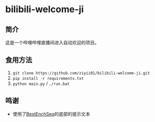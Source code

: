 # bilibili-welcome-ji

## 简介

这是一个哔哩哔哩直播间进入自动欢迎的项目。

## 食用方法

1. `git clone https://github.com/ziyii01/bilibili-welcome-ji.git`
2. `pip install -r requirements.txt`
3. `python main.py` / `./run.bat`

## 鸣谢

- 使用了[BestEnchSeq](https://github.com/Dinosaur-MC/BestEnchSeq)的底部的提示文本
